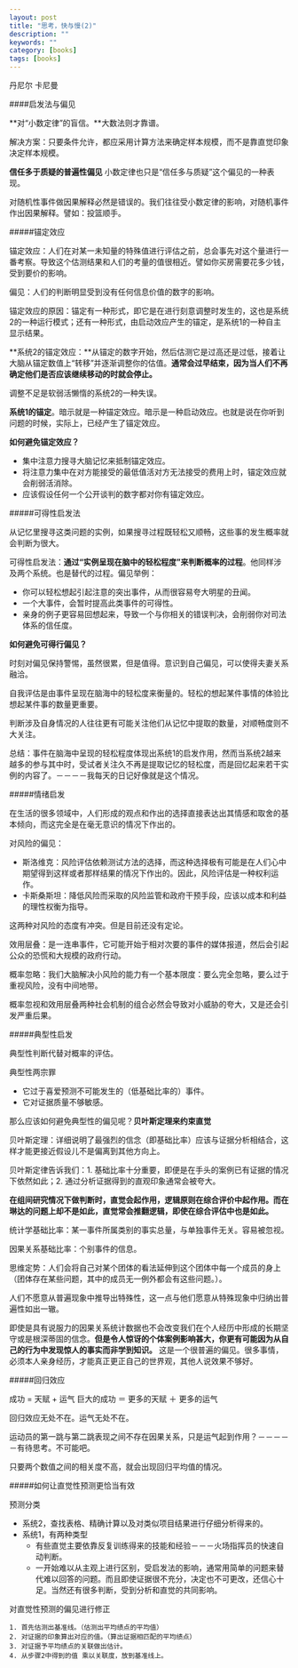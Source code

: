 ```yaml
---
layout: post
title: "思考，快与慢(2)"
description: ""
keywords: ""
category: [books]
tags: [books]
---
```


丹尼尔 卡尼曼

####启发法与偏见

**对“小数定律”的盲信。**大数法则才靠谱。

解决方案：只要条件允许，都应采用计算方法来确定样本规模，而不是靠直觉印象决定样本规模。

**信任多于质疑的普遍性偏见** 小数定律也只是“信任多与质疑”这个偏见的一种表现。

对随机性事件做因果解释必然是错误的。我们往往受小数定律的影响，对随机事件作出因果解释。譬如：投篮顺手。

#####锚定效应

锚定效应：人们在对某一未知量的特殊值进行评估之前，总会事先对这个量进行一番考察。导致这个估测结果和人们的考量的值很相近。譬如你买房需要花多少钱，受到要价的影响。

偏见：人们的判断明显受到没有任何信息价值的数字的影响。

锚定效应的原因：锚定有一种形式，即它是在进行刻意调整时发生的，这也是系统2的一种运行模式；还有一种形式，由启动效应产生的锚定，是系统1的一种自主显示结果。

**系统2的锚定效应：**从锚定的数字开始，然后估测它是过高还是过低，接着让大脑从锚定数值上“转移”并逐渐调整你的估值。**通常会过早结束，因为当人们不再确定他们是否应该继续移动的时就会停止。**

调整不足是软弱活懒惰的系统2的一种失误。

**系统1的锚定**。暗示就是一种锚定效应。暗示是一种启动效应。也就是说在你听到问题的时候，实际上，已经产生了锚定效应。

**如何避免锚定效应？**
 
 * 集中注意力搜寻大脑记忆来抵制锚定效应。
 * 将注意力集中在对方能接受的最低值活对方无法接受的费用上时，锚定效应就会削弱活消除。
 * 应该假设任何一个公开谈判的数字都对你有锚定效应。 
 
#####可得性启发法

从记忆里搜寻这类问题的实例，如果搜寻过程既轻松又顺畅，这些事的发生概率就会判断为很大。

可得性启发法：**通过“实例呈现在脑中的轻松程度”来判断概率的过程**。他同样涉及两个系统。也是替代的过程。偏见举例：

 * 你可以轻松想起引起注意的突出事件，从而很容易夸大明星的丑闻。
 * 一个大事件，会暂时提高此类事件的可得性。
 * 亲身的例子更容易回想起来，导致一个与你相关的错误判决，会削弱你对司法体系的信任度。
 
**如何避免可得行偏见？**
 
 时刻对偏见保持警惕，虽然很累，但是值得。意识到自己偏见，可以使得夫妻关系融洽。
 
自我评估是由事件呈现在脑海中的轻松度来衡量的。轻松的想起某件事情的体验比想起某件事的数量更重要。

判断涉及自身情况的人往往更有可能关注他们从记忆中提取的数量，对顺畅度则不大关注。

总结：事件在脑海中呈现的轻松程度体现出系统1的启发作用，然而当系统2越来越多的参与其中时，受试者关注久不再是提取记忆的轻松度，而是回忆起来若干实例的内容了。－－－－我每天的日记好像就是这个情况。

#####情绪启发

在生活的很多领域中，人们形成的观点和作出的选择直接表达出其情感和取舍的基本倾向，而这完全是在毫无意识的情况下作出的。

对风险的偏见：

 * 斯洛维克：风险评估依赖测试方法的选择，而这种选择极有可能是在人们心中期望得到这样或者那样结果的情况下作出的。因此，风险评估是一种权利运作。
 * 卡斯桑斯坦：降低风险而采取的风险监管和政府干预手段，应该以成本和利益的理性权衡为指导。

这两种对风险的态度有冲突。但是目前还没有定论。
 
 效用层叠：是一连串事件，它可能开始于相对次要的事件的媒体报道，然后会引起公众的恐慌和大规模的政府行动。
 
 概率忽略：我们大脑解决小风险的能力有一个基本限度：要么完全忽略，要么过于重视风险，没有中间地带。
 
 概率忽视和效用层叠两种社会机制的组合必然会导致对小威胁的夸大，又是还会引发严重后果。
 
#####典型性启发

典型性判断代替对概率的评估。

典型性两宗罪
 
 * 它过于喜爱预测不可能发生的（低基础比率的）事件。
 * 它对证据质量不够敏感。

那么应该如何避免典型性的偏见呢？**贝叶斯定理来约束直觉**

贝叶斯定理：详细说明了最强烈的信念（即基础比率）应该与证据分析相结合，这样才能更接近假设儿不是偏离到其他方向上。

贝叶斯定律告诉我们：1. 基础比率十分重要，即便是在手头的案例已有证据的情况下依然如此；2. 通过分析证据得到的直观印象通常会被夸大。

**在组间研究情况下做判断时，直觉会起作用，逻辑原则在综合评价中起作用。而在琳达的问题上却不是如此，直觉常会推翻逻辑，即使在综合评估中也是如此。**

统计学基础比率：某一事件所属类别的事实总量，与单独事件无关。容易被忽视。

因果关系基础比率：个别事件的信息。

思维定势：人们会将自己对某个团体的看法延伸到这个团体中每一个成员的身上（团体存在某些问题，其中的成员无一例外都会有这些问题。）。

人们不愿意从普遍现象中推导出特殊性，这一点与他们愿意从特殊现象中归纳出普遍性如出一辙。

即使是具有说服力的因果关系统计数据也不会改变我们在个人经历中形成的长期坚守或是根深蒂固的信念。**但是令人惊讶的个体案例影响甚大，你更有可能因为从自己的行为中发现惊人的事实而非学到知识。**
这是一个很普遍的偏见。很多事情，必须本人亲身经历，才能真正更正自己的世界观，其他人说效果不够好。

#####回归效应

成功 = 天赋  +  运气     巨大的成功 ＝ 更多的天赋 ＋ 更多的运气

回归效应无处不在。运气无处不在。

运动员的第一跳与第二跳表现之间不存在因果关系，只是运气起到作用？－－－－－有待思考。不可能吧。

只要两个数值之间的相关度不高，就会出现回归平均值的情况。

#####如何让直觉性预测更恰当有效

预测分类
 
 * 系统2，查找表格、精确计算以及对类似项目结果进行仔细分析得来的。
 * 系统1，有两种类型
 	* 有些直觉主要依靠反复训练得来的技能和经验－－－火场指挥员的快速自动判断。
 	* 一开始难以从主观上进行区别，受启发法的影响，通常用简单的问题来替代难以回答的问题。而且即使证据很不充分，决定也不可更改，还信心十足。当然还有很多判断，受到分析和直觉的共同影响。
 	
 对直觉性预测的偏见进行修正
 
 	1. 首先估测出基准线。（估测出平均绩点的平均值）
 	2. 对证据的印象算出对应的值。（算出证据相匹配的平均绩点）
 	3. 对证据予平均绩点的关联做出估计。
 	4. 从步骤2中得到的值 乘以关联度，放到基准线上。
